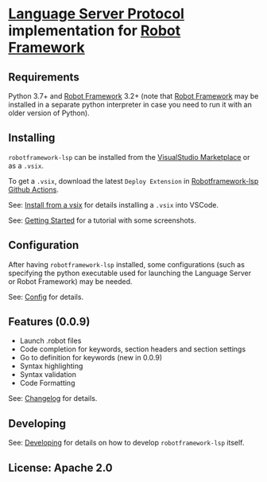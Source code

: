 [Language Server Protocol](https://github.com/Microsoft/language-server-protocol) implementation for [Robot Framework](https://robotframework.org/)
=============

Requirements
-------------

Python 3.7+ and [Robot Framework](https://robotframework.org/) 3.2+ (note that [Robot Framework](https://robotframework.org/) may
be installed in a separate python interpreter in case you need to run it with an older version of Python).


Installing
-----------

`robotframework-lsp` can be installed from the [VisualStudio Marketplace](https://marketplace.visualstudio.com/items?itemName=robocorptech.robotframework-lsp) or as a `.vsix`.

To get a `.vsix`, download the latest `Deploy Extension` in [Robotframework-lsp Github Actions](https://github.com/robocorp/robotframework-lsp/actions?query=workflow%3A%22Deploy+Extension%22).

See: [Install from a vsix](https://code.visualstudio.com/docs/editor/extension-gallery#_install-from-a-vsix) for details installing a `.vsix` into VSCode.

See: [Getting Started](https://hub.robocorp.com/development/best-practices/language-server-protocol-for-robot-framework/) for a tutorial with some screenshots.


Configuration
-------------

After having `robotframework-lsp` installed, some configurations (such as specifying
the python executable used for launching the Language Server or Robot Framework)
may be needed.

See: [Config](docs/config.md) for details.
  

Features (0.0.9)
-----------------

- Launch .robot files
- Code completion for keywords, section headers and section settings
- Go to definition for keywords (new in 0.0.9)
- Syntax highlighting
- Syntax validation
- Code Formatting

See: [Changelog](docs/changelog.md) for details.


Developing
------------

See: [Developing](docs/develop.md) for details on how to develop `robotframework-lsp` itself.

License: Apache 2.0
-------------------
